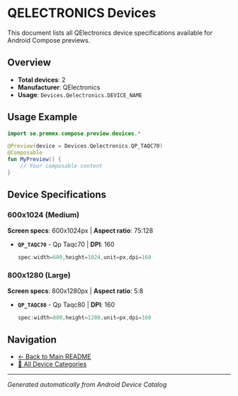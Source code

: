 # QELECTRONICS Devices

This document lists all QElectronics device specifications available for Android Compose previews.

## Overview

- **Total devices**: 2
- **Manufacturer**: QElectronics
- **Usage**: `Devices.Qelectronics.DEVICE_NAME`

## Usage Example

```kotlin
import se.premex.compose.preview.devices.*

@Preview(device = Devices.Qelectronics.QP_TAQC70)
@Composable
fun MyPreview() {
    // Your composable content
}
```

## Device Specifications

### 600x1024 (Medium)

**Screen specs**: 600x1024px | **Aspect ratio**: 75:128

- **`QP_TAQC70`** - Qp Taqc70 | **DPI**: 160
  ```kotlin
  spec:width=600,height=1024,unit=px,dpi=160
  ```

### 800x1280 (Large)

**Screen specs**: 800x1280px | **Aspect ratio**: 5:8

- **`QP_TAQC80`** - Qp Taqc80 | **DPI**: 160
  ```kotlin
  spec:width=800,height=1280,unit=px,dpi=160
  ```

## Navigation

- [← Back to Main README](../../README.md)
- [📱 All Device Categories](../README.md)

---
*Generated automatically from Android Device Catalog*
